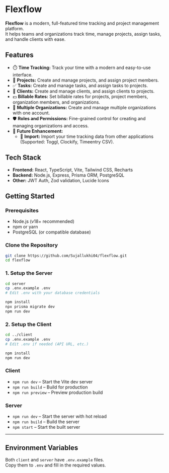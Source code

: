 # Flexflow

**Flexflow** is a modern, full-featured time tracking and project management platform.  
It helps teams and organizations track time, manage projects, assign tasks, and handle clients with ease.

## Features

- ⏱️ **Time Tracking:** Track your time with a modern and easy-to-use interface.
- 📁 **Projects:** Create and manage projects, and assign project members.
- ✅ **Tasks:** Create and manage tasks, and assign tasks to projects.
- 👥 **Clients:** Create and manage clients, and assign clients to projects.
- 💵 **Billable Rates:** Set billable rates for projects, project members, organization members, and organizations.
- 🏢 **Multiple Organizations:** Create and manage multiple organizations with one account.
- 🛡️ **Roles and Permissions:** Fine-grained control for creating and managing organizations and access.
- 🚀 **Future Enhancement:**
  - 🔄 **Import:** Import your time tracking data from other applications (Supported: Toggl, Clockify, Timeentry CSV).

## Tech Stack

- **Frontend:** React, TypeScript, Vite, Tailwind CSS, Recharts
- **Backend:** Node.js, Express, Prisma ORM, PostgreSQL
- **Other:** JWT Auth, Zod validation, Lucide Icons


## Getting Started

### Prerequisites

- Node.js (v18+ recommended)
- npm or yarn
- PostgreSQL (or compatible database)

### Clone the Repository

```sh
git clone https://github.com/Sujallukhi04/flexflow.git
cd flexflow
```

### 1. Setup the Server

```sh
cd server
cp .env.example .env
# Edit .env with your database credentials

npm install
npx prisma migrate dev
npm run dev
```

### 2. Setup the Client

```sh
cd ../client
cp .env.example .env
# Edit .env if needed (API URL, etc.)

npm install
npm run dev
```

### Client

- `npm run dev` – Start the Vite dev server
- `npm run build` – Build for production
- `npm run preview` – Preview production build

### Server

- `npm run dev` – Start the server with hot reload
- `npm run build` – Build the server
- `npm start` – Start the built server

---

## Environment Variables

Both `client` and `server` have `.env.example` files.  
Copy them to `.env` and fill in the required values.


